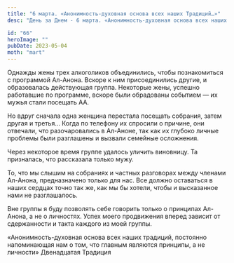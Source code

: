 ```yaml
---
title: "6 марта. «Анонимность-духовная основа всех наших Традиций…»"
desc: "День за Днем - 6 марта. «Анонимность-духовная основа всех наших Традиций…»"

id: "66"
heroImage: ""
pubDate: 2023-05-04
moth: "mart"
---
```


Однажды жены трех алкоголиков объединились, чтобы познакомиться с программой
Ал-Анона. Вскоре к ним присоединились другие, и образовалась действующая
группа. Некоторые жены, успешно работавшие по программе, вскоре были
обрадованы событием — их мужья стали посещать АА.

Но вдруг сначала одна женщина перестала посещать собрания, затем другая и
третья… Когда по телефону их спросили о причине, они отвечали, что
разочаровались в Ал-Аноне, так как их глубоко личные проблемы были разглашены
и вызвали семейные осложнения.

Через некоторое время группе удалось уличить виновницу. Та призналась, что
рассказала только мужу.

То, что мы слышим на собраниях и частных разговорах между членами Ал-Анона,
предназначено только для нас. Все должно оставаться в наших сердцах точно так
же, как мы бы хотели, чтобы и высказанное нами не разглашалось.

Вне группы я буду позволять себе говорить только о принципах Ал-Анона, а не о
личностях. Успех моего продвижения вперед зависит от сдержанности и такта
каждого из моей группы.

«Анонимность-духовная основа всех наших традиций, постоянно напоминающая нам о
том, что главным являются принципы, а не личности» Двенадцатая Традиция
